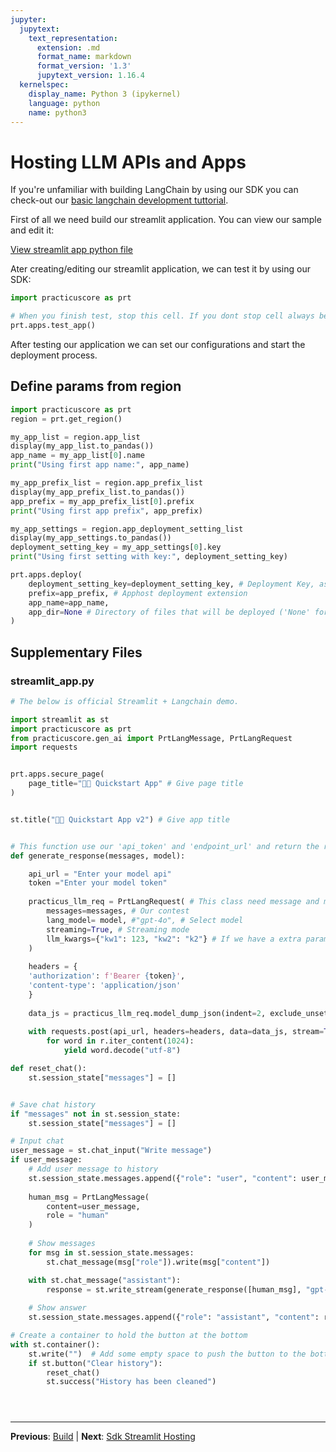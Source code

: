 ```yaml
---
jupyter:
  jupytext:
    text_representation:
      extension: .md
      format_name: markdown
      format_version: '1.3'
      jupytext_version: 1.16.4
  kernelspec:
    display_name: Python 3 (ipykernel)
    language: python
    name: python3
---
```


# Hosting LLM APIs and Apps

If you're unfamiliar with building LangChain by using our SDK you can check-out our [basic langchain development tuttorial](/home/ubuntu/shared/practicus/gen-ai_tuttorials/01_basic_langchain/langchain.ipynb).


First of all we need build our streamlit application. You can view our sample and edit it:

[View streamlit app python file](streamlit_app.py)


Ater creating/editing our streamlit application, we can test it by using our SDK:

```python
import practicuscore as prt
```

```python
# When you finish test, stop this cell. If you dont stop cell always be open.
prt.apps.test_app()
```

After testing our application we can set our configurations and start the deployment process.


## Define params from region

```python
import practicuscore as prt
region = prt.get_region()

```

```python
my_app_list = region.app_list
display(my_app_list.to_pandas())
app_name = my_app_list[0].name
print("Using first app name:", app_name)
```

```python
my_app_prefix_list = region.app_prefix_list
display(my_app_prefix_list.to_pandas())
app_prefix = my_app_prefix_list[0].prefix
print("Using first app prefix", app_prefix)
```

```python
my_app_settings = region.app_deployment_setting_list
display(my_app_settings.to_pandas())
deployment_setting_key = my_app_settings[0].key
print("Using first setting with key:", deployment_setting_key)
```

```python
prt.apps.deploy(
    deployment_setting_key=deployment_setting_key, # Deployment Key, ask admin for deployment key
    prefix=app_prefix, # Apphost deployment extension
    app_name=app_name, 
    app_dir=None # Directory of files that will be deployed ('None' for currnet directory)
)
```


## Supplementary Files

### streamlit_app.py
```python
# The below is official Streamlit + Langchain demo.

import streamlit as st
import practicuscore as prt
from practicuscore.gen_ai import PrtLangMessage, PrtLangRequest
import requests


prt.apps.secure_page(
    page_title="🦜🔗 Quickstart App" # Give page title
)


st.title("🦜🔗 Quickstart App v2") # Give app title


# This function use our 'api_token' and 'endpoint_url' and return the response.
def generate_response(messages, model):

    api_url = "Enter your model api"
    token ="Enter your model token"
    
    practicus_llm_req = PrtLangRequest( # This class need message and model and if u want to stream u should change streaming value false to true
        messages=messages, # Our contest
        lang_model= model, #"gpt-4o", # Select model
        streaming=True, # Streaming mode
        llm_kwargs={"kw1": 123, "kw2": "k2"} # If we have a extra parameters at model.py we can add them here 
    )
    
    headers = {
    'authorization': f'Bearer {token}',
    'content-type': 'application/json'
    }
  
    data_js = practicus_llm_req.model_dump_json(indent=2, exclude_unset=True) # Convert our returned parameter to json
    
    with requests.post(api_url, headers=headers, data=data_js, stream=True) as r: 
        for word in r.iter_content(1024):
            yield word.decode("utf-8")

def reset_chat():
    st.session_state["messages"] = []


# Save chat history
if "messages" not in st.session_state:
    st.session_state["messages"] = []

# Input chat
user_message = st.chat_input("Write message")
if user_message:
    # Add user message to history
    st.session_state.messages.append({"role": "user", "content": user_message})
    
    human_msg = PrtLangMessage(
        content=user_message,
        role = "human"
    )
    
    # Show messages
    for msg in st.session_state.messages:
        st.chat_message(msg["role"]).write(msg["content"])

    with st.chat_message("assistant"):
        response = st.write_stream(generate_response([human_msg], "gpt-4o"))
    
    # Show answer
    st.session_state.messages.append({"role": "assistant", "content": response})

# Create a container to hold the button at the bottom
with st.container():
    st.write("")  # Add some empty space to push the button to the bottom
    if st.button("Clear history"):
        reset_chat()
        st.success("History has been cleaned")





```


---

**Previous**: [Build](../../api-llm-apphost/build.md) | **Next**: [Sdk Streamlit Hosting](../non-stream/sdk-streamlit-hosting.md)
